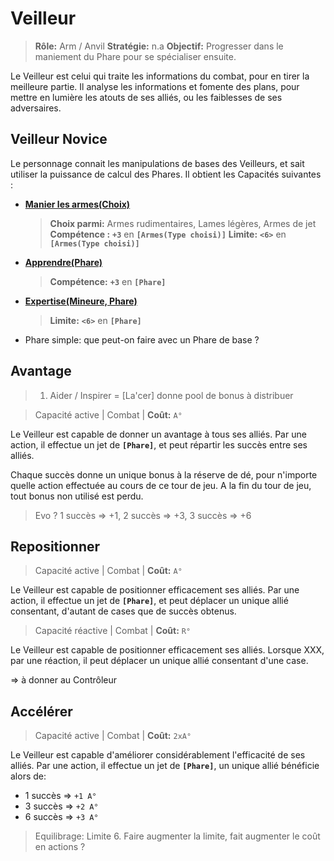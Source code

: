# Veilleur

> **Rôle:** Arm / Anvil 
> **Stratégie:** n.a
> **Objectif:** Progresser dans le maniement du Phare pour se spécialiser ensuite. 

Le Veilleur est celui qui traite les informations du combat, pour en tirer la meilleure partie. Il analyse les informations et fomente des plans, pour mettre en lumière les atouts de ses alliés, ou les faiblesses de ses adversaires.

## Veilleur Novice

Le personnage connait les manipulations de bases des Veilleurs, et sait utiliser la puissance de calcul des Phares.
Il obtient les Capacités suivantes :

* **[Manier les armes(Choix)](https://trello.com/c/8vrAmkjp/121-manier-les-armes-type-darme)**
    > **Choix parmi:**
Armes rudimentaires, Lames légères, Armes de jet
   > **Compétence :**
**`+3`** en **`[Armes(Type choisi)]`**
    > **Limite:**
**`<6>`** en **`[Armes(Type choisi)]`**
* **[Apprendre(Phare)](https://trello.com/c/okzDUbWA)**
   > **Compétence:**
**`+3`** en **`[Phare]`**
* **[Expertise(Mineure, Phare)](https://trello.com/c/0EKOzT2h)**
    > **Limite:**
**`<6>`** en **`[Phare]`**
* Phare simple: que peut-on faire avec un Phare de base ?

## Avantage
> 1. Aider / Inspirer = [La'cer] donne pool de bonus à distribuer

> Capacité active | Combat |
> **Coût:** `A°`

Le Veilleur est capable de donner un avantage à tous ses alliés. Par une action, il effectue un jet de **`[Phare]`**, et peut répartir les succès entre ses alliés.

Chaque succès donne un unique bonus à la réserve de dé, pour n'importe quelle action effectuée au cours de ce tour de jeu. A la fin du tour de jeu, tout bonus non utilisé est perdu.

> Evo ?
> 1 succès => +1, 2 succès  => +3, 3 succès => +6

## Repositionner

> Capacité active | Combat |
> **Coût:** `A°`

Le Veilleur est capable de positionner efficacement ses alliés. Par une action, il effectue un jet de **`[Phare]`**, et peut déplacer un unique allié consentant, d'autant de cases que de succès obtenus.

> Capacité réactive | Combat |
> **Coût:** `R°`

Le Veilleur est capable de positionner efficacement ses alliés. Lorsque XXX, par une réaction, il peut déplacer un unique allié consentant d'une case.

=> à donner au Contrôleur

## Accélérer

> Capacité active | Combat |
> **Coût:** `2xA°`

Le Veilleur est capable d'améliorer considérablement l'efficacité de ses alliés. Par une action, il effectue un jet de **`[Phare]`**, un unique allié bénéficie alors de: 

- 1 succès => `+1 A°`
- 3 succès => `+2 A°`
- 6 succès => `+3 A°`

> Equilibrage: Limite 6.
> Faire augmenter la limite, fait augmenter le coût en actions ?
